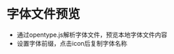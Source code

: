 <script setup>
import iconPreview from './icon-preview/icon-preview.vue'
</script>

# 字体文件预览

- 通过opentype.js解析字体文件，预览本地字体文件内容
- 设置字体前缀，点击icon后复制字体名称

<ClientOnly>
  <iconPreview />
</ClientOnly>
